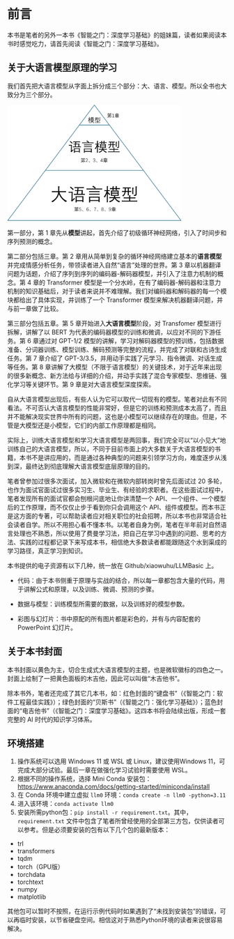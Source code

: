 
# 前言

本书是笔者的另外一本书《智能之门：深度学习基础》的姐妹篇，读者如果阅读本书时感觉吃力，请首先阅读《智能之门：深度学习基础》。

## 关于大语言模型原理的学习

我们首先把大语言模型从字面上拆分成三个部分：大、语言、模型。所以全书也大致分为三个部分。

<img src="./第0章 前言/img/llm.png" width=400>

第一部分，第 1 章先从**模型**讲起，首先介绍了初级循环神经网络，引入了时间步和序列预测的概念。

第二部分包括三章。第 2 章用从简单到复杂的循环神经网络建立基本的**语言模型**并完成情感分析任务，带领读者进入自然“语言”处理的世界。第 3 章以机器翻译问题为话题，介绍了序列到序列的编码器-解码器模型，并引入了注意力机制的概念。第 4 章的 Transformer 模型是一个分水岭，在有了编码器-解码器和注意力机制的知识基础后，对于读者来说并不难理解。我们对编码器和解码器的每一个模块都给出了具体实现，并训练了一个 Transformer 模型来解决机器翻译问题，并与前一章做了比较。

第三部分包括五章。第 5 章开始进入**大语言模型**阶段，对 Transfomer 模型进行拆解，讲解了以 BERT 为代表的编码器模型的训练和微调，以应对不同的下游任务。第 6 章通过对 GPT-1/2 模型的讲解，学习对解码器模型的预训练，包括数据准备、分词器训练、模型训练、解码预测等完整的流程，并完成了对联和古诗生成任务。第 7 章介绍了 GPT-3/3.5，并用动手实践了元学习、指令微调、对话生成等任务。第 8 章讲解了大模型（不限于语言模型）的关键技术，对于近年来出现的很多新概念、新方法给与详细的介绍，并动手实践了混合专家模型、思维链、强化学习等关键环节。第 9 章是对大语言模型深度探索。

自从大语言模型出现后，有些人认为它可以取代一切现有的模型。笔者对此有不同看法。不可否认大语言模型的性能非常好，但是它的训练和预测成本太高了，而且并不能解决现实世界中所有的问题，这也是小模型可以继续存在的理由。但是，不管是大模型还是小模型，它们的内部工作原理都是相同。

实际上，训练大语言模型和学习大语言模型是两回事，我们完全可以“以小见大”地训练自己的大语言模型，所以，不同于目前市面上的大多数关于大语言模型的书籍，本书不是讲应用的，而是通过各种典型的问题来引领学习方向，难度逐步从浅到深，最终达到彻底理解大语言模型底层原理的目的。

笔者曾参加过很多次面试，加入微软和在微软内部转岗时曾先后面试过 20 多轮，也作为面试官面试过很多实习生、毕业生、有经验的求职者。在这些面试过程中，笔者发现所有的面试官都会刨根问底地让你讲清楚一个 API、一个组件、一个模型后的工作原理，而不仅仅止步于看到你只会调用这个 API、组件或模型。而本书正是这方面的专著，可以帮助读者应对相关职位的社会招聘，所以本书也非常适合社会读者自学。所以不用担心看不懂本书。以笔者自身为例，笔者在半年前对自然语言处理也不熟悉，所以使用了费曼学习法，把自己在学习中遇到的问题、思考的方法、实践的过程都记录下来写成本书，相信绝大多数读者都能跟随这个水到渠成的学习路径，真正学习到知识。

本书提供的电子资源有以下几种，统一放在 Github/xiaowuhu/LLMBasic 上。

- 代码：由于本书侧重于原理与实战的结合，所以每一章都包含大量的代码，用于讲解公式和原理，以及训练、微调、预测的步骤。

- 数据与模型：训练模型所需要的数据，以及训练好的模型参数。

- 彩图与幻灯片：书中原配的所有图片都是彩色的，并有与内容配套的 PowerPoint 幻灯片。

## 关于本书封面

本书封面以黄色为主，切合生成式大语言模型的主题，也是微软徽标的四色之一。封面上绘制了一把黄色面板的木吉他，因此可以叫做“木吉他书”。

除本书外，笔者还完成了其它几本书，如：红色封面的“键盘书”（《智能之门：软件工程最佳实践》）；绿色封面的“贝斯书”（《智能之门：强化学习基础》）；蓝色封面的“电吉他书”（《智能之门：深度学习基础》。这四本书将会陆续出版，形成一套完整的 AI 时代的知识学习体系。

## 环境搭建

1. 操作系统可以选用 Windows 11 或 WSL 或 Linux，建议使用Windows 11，可完成大部分试验。最后一章在做强化学习试验时需要使用 WSL。
2. 根据不同的操作系统，选择 Mini Conda 安装包：https://www.anaconda.com/docs/getting-started/miniconda/install
3. 在 Conda 环境中建立虚拟 `llm0` 环境：`conda create -n llm0 -python=3.11`
4. 进入该环境：`conda activate llm0` 
5. 安装所需python包：`pip install -r requirement.txt`。其中，`requirement.txt` 文件中包含了笔者所曾经使用的全部第三方包，仅供读者可以参考。但是必须要安装的包有以下几个包的最新版本：

- trl
- transformers
- tqdm
- torch（GPU版）
- torchdata
- torchtext
- numpy
- matplotlib

其他包可以暂时不按照，在运行示例代码时如果遇到了“未找到安装包”的错误，可以再临时安装，以节省硬盘空间。相信这对于熟悉Python环境的读者来说很容易解决。

